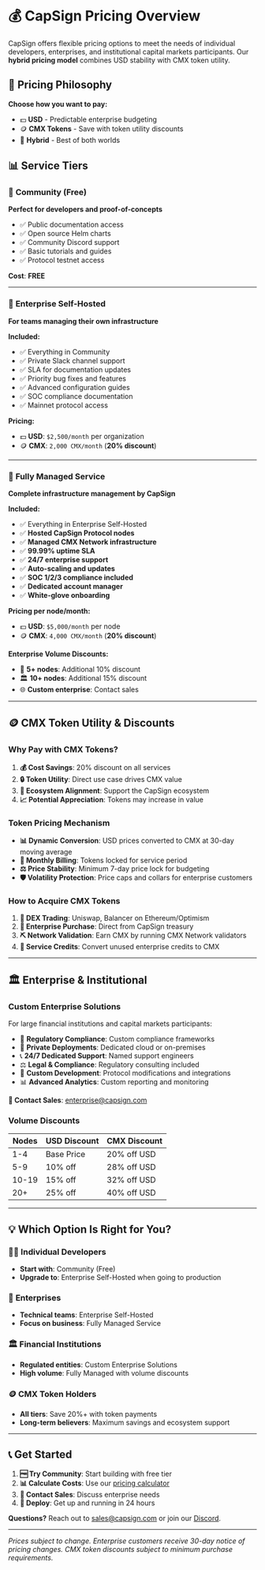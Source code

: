 # 💰 CapSign Pricing Overview

CapSign offers flexible pricing options to meet the needs of individual developers, enterprises, and institutional capital markets participants. Our **hybrid pricing model** combines USD stability with CMX token utility.

## 🎯 Pricing Philosophy

**Choose how you want to pay:**

- 💵 **USD** - Predictable enterprise budgeting
- 🪙 **CMX Tokens** - Save with token utility discounts
- 🔄 **Hybrid** - Best of both worlds

## 📊 Service Tiers

### 🌟 **Community** (Free)

**Perfect for developers and proof-of-concepts**

- ✅ Public documentation access
- ✅ Open source Helm charts
- ✅ Community Discord support
- ✅ Basic tutorials and guides
- ✅ Protocol testnet access

**Cost**: **FREE**

---

### 🏢 **Enterprise Self-Hosted**

**For teams managing their own infrastructure**

**Included:**

- ✅ Everything in Community
- ✅ Private Slack channel support
- ✅ SLA for documentation updates
- ✅ Priority bug fixes and features
- ✅ Advanced configuration guides
- ✅ SOC compliance documentation
- ✅ Mainnet protocol access

**Pricing:**

- 💵 **USD**: `$2,500/month` per organization
- 🪙 **CMX**: `2,000 CMX/month` (**20% discount**)

---

### 🚀 **Fully Managed Service**

**Complete infrastructure management by CapSign**

**Included:**

- ✅ Everything in Enterprise Self-Hosted
- ✅ **Hosted CapSign Protocol nodes**
- ✅ **Managed CMX Network infrastructure**
- ✅ **99.99% uptime SLA**
- ✅ **24/7 enterprise support**
- ✅ **Auto-scaling and updates**
- ✅ **SOC 1/2/3 compliance included**
- ✅ **Dedicated account manager**
- ✅ **White-glove onboarding**

**Pricing per node/month:**

- 💵 **USD**: `$5,000/month` per node
- 🪙 **CMX**: `4,000 CMX/month` (**20% discount**)

**Enterprise Volume Discounts:**

- 💼 **5+ nodes**: Additional 10% discount
- 🏛️ **10+ nodes**: Additional 15% discount
- 🌐 **Custom enterprise**: Contact sales

---

## 🪙 CMX Token Utility & Discounts

### **Why Pay with CMX Tokens?**

1. **💰 Cost Savings**: 20% discount on all services
2. **🔒 Token Utility**: Direct use case drives CMX value
3. **🎯 Ecosystem Alignment**: Support the CapSign ecosystem
4. **📈 Potential Appreciation**: Tokens may increase in value

### **Token Pricing Mechanism**

- **📊 Dynamic Conversion**: USD prices converted to CMX at 30-day moving average
- **🔄 Monthly Billing**: Tokens locked for service period
- **⚖️ Price Stability**: Minimum 7-day price lock for budgeting
- **🛡️ Volatility Protection**: Price caps and collars for enterprise customers

### **How to Acquire CMX Tokens**

1. **🏦 DEX Trading**: Uniswap, Balancer on Ethereum/Optimism
2. **💼 Enterprise Purchase**: Direct from CapSign treasury
3. **⛏️ Network Validation**: Earn CMX by running CMX Network validators
4. **🎁 Service Credits**: Convert unused enterprise credits to CMX

---

## 🏛️ Enterprise & Institutional

### **Custom Enterprise Solutions**

For large financial institutions and capital markets participants:

- 🏦 **Regulatory Compliance**: Custom compliance frameworks
- 🔐 **Private Deployments**: Dedicated cloud or on-premises
- 📞 **24/7 Dedicated Support**: Named support engineers
- ⚖️ **Legal & Compliance**: Regulatory consulting included
- 🔧 **Custom Development**: Protocol modifications and integrations
- 📊 **Advanced Analytics**: Custom reporting and monitoring

**💬 Contact Sales**: [enterprise@capsign.com](mailto:enterprise@capsign.com)

### **Volume Discounts**

| Nodes | USD Discount | CMX Discount |
| ----- | ------------ | ------------ |
| 1-4   | Base Price   | 20% off USD  |
| 5-9   | 10% off      | 28% off USD  |
| 10-19 | 15% off      | 32% off USD  |
| 20+   | 25% off      | 40% off USD  |

---

## 💡 **Which Option Is Right for You?**

### 👨‍💻 **Individual Developers**

- **Start with**: Community (Free)
- **Upgrade to**: Enterprise Self-Hosted when going to production

### 🏢 **Enterprises**

- **Technical teams**: Enterprise Self-Hosted
- **Focus on business**: Fully Managed Service

### 🏛️ **Financial Institutions**

- **Regulated entities**: Custom Enterprise Solutions
- **High volume**: Fully Managed with volume discounts

### 🪙 **CMX Token Holders**

- **All tiers**: Save 20%+ with token payments
- **Long-term believers**: Maximum savings and ecosystem support

---

## 📞 Get Started

1. **🆓 Try Community**: Start building with free tier
2. **📊 Calculate Costs**: Use our [pricing calculator](mailto:sales@capsign.com?subject=Pricing%20Calculator)
3. **💬 Contact Sales**: Discuss enterprise needs
4. **🚀 Deploy**: Get up and running in 24 hours

**Questions?** Reach out to [sales@capsign.com](mailto:sales@capsign.com) or join our [Discord](https://discord.gg/gSmnZ9wmNv).

---

_Prices subject to change. Enterprise customers receive 30-day notice of pricing changes. CMX token discounts subject to minimum purchase requirements._
